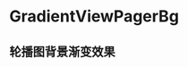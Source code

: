 # GradientViewPagerBg

轮播图背景渐变效果
-------------------------------------------------------------------------

<div align="center">
    <object width="320" height="480" data=""/>
</div>
